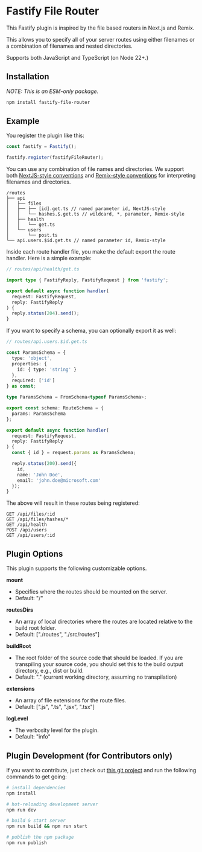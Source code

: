 # Fastify File Router

This Fastify plugin is inspired by the file based routers in Next.js and Remix.

This allows you to specify all of your server routes using either filenames or a combination of filenames and nested directories.

Supports both JavaScript and TypeScript (on Node 22+.)

## Installation

_NOTE: This is an ESM-only package._

```sh
npm install fastify-file-router
```

## Example

You register the plugin like this:

```ts
const fastify = Fastify();

fastify.register(fastifyFileRouter);
```

You can use any combination of file names and directories. We support both [NextJS-style conventions](https://nextjs.org/docs/app/building-your-application/routing/dynamic-routes) and [Remix-style conventions](https://remix.run/docs/en/main/file-conventions/routes) for interpreting filenames and directories.

```
/routes
├── api
│   ├── files
│   ├── ├── [id].get.ts // named parameter id, NextJS-style
│   │   └── hashes.$.get.ts // wildcard, *, parameter, Remix-style
│   ├── health
│   │   └── get.ts
│   └── users
│       └── post.ts
└── api.users.$id.get.ts // named parameter id, Remix-style
```

Inside each route handler file, you make the default export the route handler. Here is a simple example:

```ts
// routes/api/health/get.ts

import type { FastifyReply, FastifyRequest } from 'fastify';

export default async function handler(
  request: FastifyRequest,
  reply: FastifyReply
) {
  reply.status(204).send();
}
```

If you want to specify a schema, you can optionally export it as well:

```ts
// routes/api.users.$id.get.ts

const ParamsSchema = {
  type: 'object',
  properties: {
    id: { type: 'string' }
  },
  required: ['id']
} as const;

type ParamsSchema = FromSchema<typeof ParamsSchema>;

export const schema: RouteSchema = {
  params: ParamsSchema
};

export default async function handler(
  request: FastifyRequest,
  reply: FastifyReply
) {
  const { id } = request.params as ParamsSchema;

  reply.status(200).send({
    id,
    name: 'John Doe',
    email: 'john.doe@microsoft.com'
  });
}
```

The above will result in these routes being registered:

```
GET /api/files/:id
GET /api/files/hashes/*
GET /api/health
POST /api/users
GET /api/users/:id
```

## Plugin Options

This plugin supports the following customizable options.

**mount**

- Specifies where the routes should be mounted on the server.
- Default: "/"

**routesDirs**

- An array of local directories where the routes are located relative to the build root folder.
- Default: ["./routes", "./src/routes"]

**buildRoot**

- The root folder of the source code that should be loaded. If you are transpiling your source code, you should set this to the build output directory, e.g., dist or build.
- Default: "." (current working directory, assuming no transpilation)

**extensions**

- An array of file extensions for the route files.
- Default: [".js", ".ts", ".jsx", ".tsx"]

**logLevel**

- The verbosity level for the plugin.
- Default: "info"

## Plugin Development (for Contributors only)

If you want to contribute, just check out [this git project](https://github.com/bhouston/fastify-file-router) and run the following commands to get going:

```sh
# install dependencies
npm install

# hot-reloading development server
npm run dev

# build & start server
npm run build && npm run start

# publish the npm package
npm run publish
```
